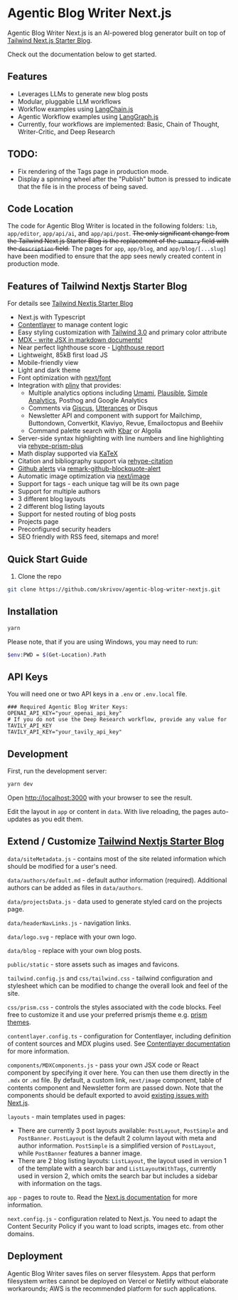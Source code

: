 

# Agentic Blog Writer Next.js

Agentic Blog Writer Next.js is an AI-powered blog generator built on top of  
[Tailwind Next.js Starter Blog](https://github.com/timlrx/tailwind-nextjs-starter-blog).  

Check out the documentation below to get started.  

## Features  

- Leverages LLMs to generate new blog posts  
- Modular, pluggable LLM workflows  
- Workflow examples using [LangChain.js](https://js.langchain.com/docs/introduction/)  
- Agentic Workflow examples using [LangGraph.js](https://langchain-ai.github.io/langgraphjs/#langgraph-platform) 
- Currently, four workflows are implemented: Basic, Chain of Thought, Writer-Critic, and Deep Research


## TODO:
- Fix rendering of the Tags page in production mode.
- Display a spinning wheel after the "Publish" button is pressed to indicate that the file is in the process of being saved.


## Code Location

The code for Agentic Blog Writer is located in the following folders: `lib`, `app/editor`, `app/api/ai`, and `app/api/post`. ~~The only significant change from the Tailwind Next.js Starter Blog is the replacement of the `summary` field with the `description` field.~~ 
The pages for `app`, `app/blog`, and `app/blog/[...slug]` have been modified to ensure that the app sees newly created content in production mode.



## Features of Tailwind Nextjs Starter Blog

For details see [Tailwind Nextjs Starter Blog](https://github.com/timlrx/tailwind-nextjs-starter-blog)

- Next.js with Typescript
- [Contentlayer](https://www.contentlayer.dev/) to manage content logic
- Easy styling customization with [Tailwind 3.0](https://tailwindcss.com/blog/tailwindcss-v3) and primary color attribute
- [MDX - write JSX in markdown documents!](https://mdxjs.com/)
- Near perfect lighthouse score - [Lighthouse report](https://www.webpagetest.org/result/230805_BiDcBQ_4H7)
- Lightweight, 85kB first load JS
- Mobile-friendly view
- Light and dark theme
- Font optimization with [next/font](https://nextjs.org/docs/app/api-reference/components/font)
- Integration with [pliny](https://github.com/timlrx/pliny) that provides:
  - Multiple analytics options including [Umami](https://umami.is/), [Plausible](https://plausible.io/), [Simple Analytics](https://simpleanalytics.com/), Posthog and Google Analytics
  - Comments via [Giscus](https://github.com/laymonage/giscus), [Utterances](https://github.com/utterance/utterances) or Disqus
  - Newsletter API and component with support for Mailchimp, Buttondown, Convertkit, Klaviyo, Revue, Emailoctopus and Beehiiv
  - Command palette search with [Kbar](https://github.com/timc1/kbar) or Algolia
- Server-side syntax highlighting with line numbers and line highlighting via [rehype-prism-plus](https://github.com/timlrx/rehype-prism-plus)
- Math display supported via [KaTeX](https://katex.org/)
- Citation and bibliography support via [rehype-citation](https://github.com/timlrx/rehype-citation)
- [Github alerts](https://docs.github.com/en/get-started/writing-on-github/getting-started-with-writing-and-formatting-on-github/basic-writing-and-formatting-syntax#alerts) via [remark-github-blockquote-alert](https://github.com/jaywcjlove/remark-github-blockquote-alert)
- Automatic image optimization via [next/image](https://nextjs.org/docs/basic-features/image-optimization)
- Support for tags - each unique tag will be its own page
- Support for multiple authors
- 3 different blog layouts
- 2 different blog listing layouts
- Support for nested routing of blog posts
- Projects page
- Preconfigured security headers
- SEO friendly with RSS feed, sitemaps and more!


## Quick Start Guide

1. Clone the repo

```bash
git clone https://github.com/skrivov/agentic-blog-writer-nextjs.git
```


## Installation

```bash
yarn
```

Please note, that if you are using Windows, you may need to run:

```bash
$env:PWD = $(Get-Location).Path
```
## API Keys  
You will need one or two API keys in a `.env` or `.env.local` file. 
  

```env
### Required Agentic Blog Writer Keys:
OPENAI_API_KEY="your_openai_api_key"
# If you do not use the Deep Research workflow, provide any value for TAVILY_API_KEY
TAVILY_API_KEY="your_tavily_api_key"
```

## Development

First, run the development server:

```bash
yarn dev
```

Open [http://localhost:3000](http://localhost:3000) with your browser to see the result.

Edit the layout in `app` or content in `data`. With live reloading, the pages auto-updates as you edit them.

## Extend / Customize [Tailwind Nextjs Starter Blog](https://github.com/timlrx/tailwind-nextjs-starter-blog)

`data/siteMetadata.js` - contains most of the site related information which should be modified for a user's need.

`data/authors/default.md` - default author information (required). Additional authors can be added as files in `data/authors`.

`data/projectsData.js` - data used to generate styled card on the projects page.

`data/headerNavLinks.js` - navigation links.

`data/logo.svg` - replace with your own logo.

`data/blog` - replace with your own blog posts.

`public/static` - store assets such as images and favicons.

`tailwind.config.js` and `css/tailwind.css` - tailwind configuration and stylesheet which can be modified to change the overall look and feel of the site.

`css/prism.css` - controls the styles associated with the code blocks. Feel free to customize it and use your preferred prismjs theme e.g. [prism themes](https://github.com/PrismJS/prism-themes).

`contentlayer.config.ts` - configuration for Contentlayer, including definition of content sources and MDX plugins used. See [Contentlayer documentation](https://www.contentlayer.dev/docs/getting-started) for more information.

`components/MDXComponents.js` - pass your own JSX code or React component by specifying it over here. You can then use them directly in the `.mdx` or `.md` file. By default, a custom link, `next/image` component, table of contents component and Newsletter form are passed down. Note that the components should be default exported to avoid [existing issues with Next.js](https://github.com/vercel/next.js/issues/51593).

`layouts` - main templates used in pages:

- There are currently 3 post layouts available: `PostLayout`, `PostSimple` and `PostBanner`. `PostLayout` is the default 2 column layout with meta and author information. `PostSimple` is a simplified version of `PostLayout`, while `PostBanner` features a banner image.
- There are 2 blog listing layouts: `ListLayout`, the layout used in version 1 of the template with a search bar and `ListLayoutWithTags`, currently used in version 2, which omits the search bar but includes a sidebar with information on the tags.

`app` - pages to route to. Read the [Next.js documentation](https://nextjs.org/docs/app) for more information.

`next.config.js` - configuration related to Next.js. You need to adapt the Content Security Policy if you want to load scripts, images etc. from other domains.

## Deployment

Agentic Blog Writer saves files on server filesystem. Apps that perform filesystem writes cannot be deployed on Vercel or Netlify without elaborate workarounds; AWS is the recommended platform for such applications.


